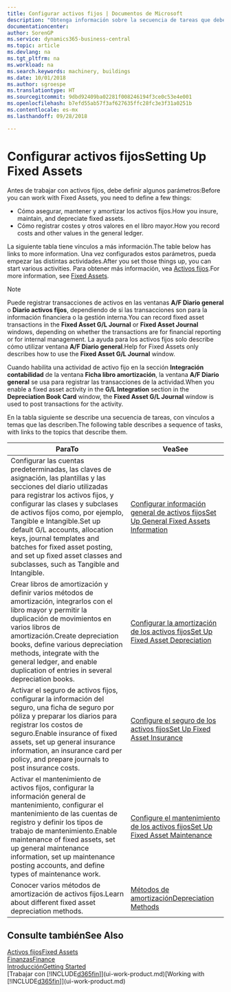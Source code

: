 ```yaml
---
title: Configurar activos fijos | Documentos de Microsoft
description: "Obtenga información sobre la secuencia de tareas que debe realizar para configurar activos fijos, como maquinaria o edificios."
documentationcenter: 
author: SorenGP
ms.service: dynamics365-business-central
ms.topic: article
ms.devlang: na
ms.tgt_pltfrm: na
ms.workload: na
ms.search.keywords: machinery, buildings
ms.date: 10/01/2018
ms.author: sgroespe
ms.translationtype: HT
ms.sourcegitcommit: 9dbd92409ba02281f008246194f3ce0c53e4e001
ms.openlocfilehash: b7efd55ab57f3af627635ffc28fc3e3f31a0251b
ms.contentlocale: es-mx
ms.lasthandoff: 09/28/2018

---
```

# <a name="setting-up-fixed-assets"></a><span data-ttu-id="29b6b-103">Configurar activos fijos</span><span class="sxs-lookup"><span data-stu-id="29b6b-103">Setting Up Fixed Assets</span></span>
<span data-ttu-id="29b6b-104">Antes de trabajar con activos fijos, debe definir algunos parámetros:</span><span class="sxs-lookup"><span data-stu-id="29b6b-104">Before you can work with Fixed Assets, you need to define a few things:</span></span>  

* <span data-ttu-id="29b6b-105">Cómo asegurar, mantener y amortizar los activos fijos.</span><span class="sxs-lookup"><span data-stu-id="29b6b-105">How you insure, maintain, and depreciate fixed assets.</span></span>  
* <span data-ttu-id="29b6b-106">Cómo registrar costes y otros valores en el libro mayor.</span><span class="sxs-lookup"><span data-stu-id="29b6b-106">How you record costs and other values in the general ledger.</span></span>  

<span data-ttu-id="29b6b-107">La siguiente tabla tiene vínculos a más información.</span><span class="sxs-lookup"><span data-stu-id="29b6b-107">The table below has links to more information.</span></span> <span data-ttu-id="29b6b-108">Una vez configurados estos parámetros, pueda empezar las distintas actividades.</span><span class="sxs-lookup"><span data-stu-id="29b6b-108">After you set those things up, you can start various activities.</span></span> <span data-ttu-id="29b6b-109">Para obtener más información, vea [Activos fijos](fa-manage.md).</span><span class="sxs-lookup"><span data-stu-id="29b6b-109">For more information, see [Fixed Assets](fa-manage.md).</span></span>  

> [!NOTE]  
>   <span data-ttu-id="29b6b-110">Puede registrar transacciones de activos en las ventanas **A/F Diario general** o **Diario activos fijos**, dependiendo de si las transacciones son para la información financiera o la gestión interna.</span><span class="sxs-lookup"><span data-stu-id="29b6b-110">You can record fixed asset transactions in the **Fixed Asset G/L Journal** or **Fixed Asset Journal** windows, depending on whether the transactions are for financial reporting or for internal management.</span></span> <span data-ttu-id="29b6b-111">La ayuda para los activos fijos solo describe cómo utilizar ventana **A/F Diario general**.</span><span class="sxs-lookup"><span data-stu-id="29b6b-111">Help for Fixed Assets only describes how to use the **Fixed Asset G/L Journal** window.</span></span>  

<span data-ttu-id="29b6b-112">Cuando habilita una actividad de activo fijo en la sección **Integración contabilidad** de la ventana **Ficha libro amortización**, la ventana **A/F Diario general** se usa para registrar las transacciones de la actividad.</span><span class="sxs-lookup"><span data-stu-id="29b6b-112">When you enable a fixed asset activity in the **G/L Integration** section in the **Depreciation Book Card** window, the **Fixed Asset G/L Journal** window is used to post transactions for the activity.</span></span>

<span data-ttu-id="29b6b-113">En la tabla siguiente se describe una secuencia de tareas, con vínculos a temas que las describen.</span><span class="sxs-lookup"><span data-stu-id="29b6b-113">The following table describes a sequence of tasks, with links to the topics that describe them.</span></span>  

| <span data-ttu-id="29b6b-114">Para</span><span class="sxs-lookup"><span data-stu-id="29b6b-114">To</span></span> | <span data-ttu-id="29b6b-115">Vea</span><span class="sxs-lookup"><span data-stu-id="29b6b-115">See</span></span> |
| --- | --- |
| <span data-ttu-id="29b6b-116">Configurar las cuentas predeterminadas, las claves de asignación, las plantillas y las secciones del diario utilizadas para registrar los activos fijos, y configurar las clases y subclases de activos fijos como, por ejemplo, Tangible e Intangible.</span><span class="sxs-lookup"><span data-stu-id="29b6b-116">Set up default G/L accounts, allocation keys, journal templates and batches for fixed asset posting, and set up fixed asset classes and subclasses, such as Tangible and Intangible.</span></span> |[<span data-ttu-id="29b6b-117">Configurar información general de activos fijos</span><span class="sxs-lookup"><span data-stu-id="29b6b-117">Set Up General Fixed Assets Information</span></span>](fa-how-setup-general.md) |
| <span data-ttu-id="29b6b-118">Crear libros de amortización y definir varios métodos de amortización, integrarlos con el libro mayor y permitir la duplicación de movimientos en varios libros de amortización.</span><span class="sxs-lookup"><span data-stu-id="29b6b-118">Create depreciation books, define various depreciation methods, integrate with the general ledger, and enable duplication of entries in several depreciation books.</span></span> |[<span data-ttu-id="29b6b-119">Configurar la amortización de los activos fijos</span><span class="sxs-lookup"><span data-stu-id="29b6b-119">Set Up Fixed Asset Depreciation</span></span>](fa-how-setup-depreciation.md) |
| <span data-ttu-id="29b6b-120">Activar el seguro de activos fijos, configurar la información del seguro, una ficha de seguro por póliza y preparar los diarios para registrar los costos de seguro.</span><span class="sxs-lookup"><span data-stu-id="29b6b-120">Enable insurance of fixed assets, set up general insurance information, an insurance card per policy, and prepare journals to post insurance costs.</span></span> |[<span data-ttu-id="29b6b-121">Configure el seguro de los activos fijos</span><span class="sxs-lookup"><span data-stu-id="29b6b-121">Set Up Fixed Asset Insurance</span></span>](fa-how-setup-insurance.md) |
| <span data-ttu-id="29b6b-122">Activar el mantenimiento de activos fijos, configurar la información general de mantenimiento, configurar el mantenimiento de las cuentas de registro y definir los tipos de trabajo de mantenimiento.</span><span class="sxs-lookup"><span data-stu-id="29b6b-122">Enable maintenance of fixed assets, set up general maintenance information, set up maintenance posting accounts, and define types of maintenance work.</span></span> |[<span data-ttu-id="29b6b-123">Configure el mantenimiento de los activos fijos</span><span class="sxs-lookup"><span data-stu-id="29b6b-123">Set Up Fixed Asset Maintenance</span></span>](fa-how-setup-maintenance.md) |
| <span data-ttu-id="29b6b-124">Conocer varios métodos de amortización de activos fijos.</span><span class="sxs-lookup"><span data-stu-id="29b6b-124">Learn about different fixed asset depreciation methods.</span></span> |[<span data-ttu-id="29b6b-125">Métodos de amortización</span><span class="sxs-lookup"><span data-stu-id="29b6b-125">Depreciation Methods</span></span>](fa-depreciation-methods.md) |

## <a name="see-also"></a><span data-ttu-id="29b6b-126">Consulte también</span><span class="sxs-lookup"><span data-stu-id="29b6b-126">See Also</span></span>
[<span data-ttu-id="29b6b-127">Activos fijos</span><span class="sxs-lookup"><span data-stu-id="29b6b-127">Fixed Assets</span></span>](fa-manage.md)  
[<span data-ttu-id="29b6b-128">Finanzas</span><span class="sxs-lookup"><span data-stu-id="29b6b-128">Finance</span></span>](finance.md)  
[<span data-ttu-id="29b6b-129">Introducción</span><span class="sxs-lookup"><span data-stu-id="29b6b-129">Getting Started</span></span>](product-get-started.md)  
<span data-ttu-id="29b6b-130">[Trabajar con [!INCLUDE[d365fin](includes/d365fin_md.md)]](ui-work-product.md)</span><span class="sxs-lookup"><span data-stu-id="29b6b-130">[Working with [!INCLUDE[d365fin](includes/d365fin_md.md)]](ui-work-product.md)</span></span>

